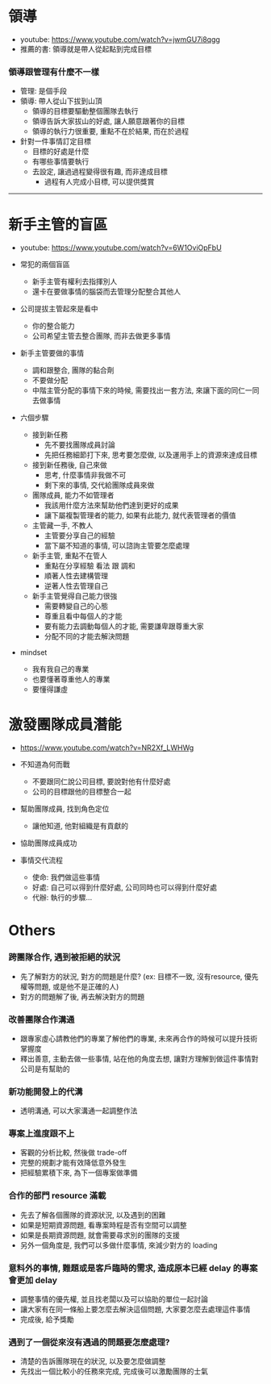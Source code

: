 # 領導
- youtube: https://www.youtube.com/watch?v=jwmGU7i8qgg
- 推薦的書: 領導就是帶人從起點到完成目標

### 領導跟管理有什麼不一樣
- 管理: 是個手段
- 領導: 帶人從山下拔到山頂
  - 領導的目標要驅動整個團隊去執行
  - 領導告訴大家拔山的好處, 讓人願意跟著你的目標
  - 領導的執行力很重要, 重點不在於結果, 而在於過程
- 針對一件事情訂定目標
  - 目標的好處是什麼
  - 有哪些事情要執行
  - 去設定, 讓過過程變得很有趣, 而非達成目標
    - 過程有人完成小目標, 可以提供獎賞

-----
# 新手主管的盲區
- youtube: https://www.youtube.com/watch?v=6W1OviOpFbU


- 常犯的兩個盲區
  - 新手主管有權利去指揮別人
  - 還卡在要做事情的腦袋而去管理分配整合其他人

- 公司提拔主管起來是看中
  - 你的整合能力
  - 公司希望主管去整合團隊, 而非去做更多事情

- 新手主管要做的事情
  - 調和跟整合, 團隊的黏合劑
  - 不要做分配
  - 中階主管分配的事情下來的時候, 需要找出一套方法, 來讓下面的同仁一同去做事情

- 六個步驟
  - 接到新任務
    - 先不要找團隊成員討論
    - 先把任務細節打下來, 思考要怎麼做, 以及運用手上的資源來達成目標
  - 接到新任務後, 自己來做
    - 思考, 什麼事情非我做不可
    - 剩下來的事情, 交代給團隊成員來做
  - 團隊成員, 能力不如管理者
    - 我該用什麼方法來幫助他們達到更好的成果
    - 讓下屬複製管理者的能力, 如果有此能力, 就代表管理者的價值
  - 主管藏一手, 不教人
    - 主管要分享自己的經驗
    - 當下屬不知道的事情, 可以諮詢主管要怎麼處理
  - 新手主管, 重點不在管人
    - 重點在分享經驗 看法 跟 調和
    - 順著人性去建構管理
    - 逆著人性去管理自己
  - 新手主管覺得自己能力很強
    - 需要轉變自己的心態
    - 尊重且看中每個人的才能
    - 要有能力去調動每個人的才能, 需要謙卑跟尊重大家
    - 分配不同的才能去解決問題
    
- mindset
  - 我有我自己的專業
  - 也要懂著尊重他人的專業
  - 要懂得謙虛

# 激發團隊成員潛能
- https://www.youtube.com/watch?v=NR2Xf_LWHWg
- 不知道為何而戰
  - 不要跟同仁說公司目標, 要說對他有什麼好處
  - 公司的目標跟他的目標整合一起
- 幫助團隊成員, 找到角色定位
  - 讓他知道, 他對組織是有貢獻的
- 協助團隊成員成功

- 事情交代流程
  - 使命: 我們做這些事情
  - 好處: 自己可以得到什麼好處, 公司同時也可以得到什麼好處
  - 代辦: 執行的步驟...
  
# Others
### 跨團隊合作, 遇到被拒絕的狀況
- 先了解對方的狀況, 對方的問題是什麼? (ex: 目標不一致, 沒有resource, 優先權等問題, 或是他不是正確的人)
- 對方的問題解了後, 再去解決對方的問題

### 改善團隊合作溝通
- 跟專家虛心請教他們的專業了解他們的專業, 未來再合作的時候可以提升技術掌握度
- 釋出善意, 主動去做一些事情, 站在他的角度去想, 讓對方理解到做這件事情對公司是有幫助的

### 新功能開發上的代溝
- 透明溝通, 可以大家溝通一起調整作法

### 專案上進度跟不上
- 客觀的分析比較, 然後做 trade-off
- 完整的規劃才能有效降低意外發生
- 把經驗累積下來, 為下一個專案做準備

### 合作的部門 resource 滿載
- 先去了解各個團隊的資源狀況, 以及遇到的困難
- 如果是短期資源問題, 看專案時程是否有空間可以調整
- 如果是長期資源問題, 就會需要尋求別的團隊的支援
- 另外一個角度是, 我們可以多做什麼事情, 來減少對方的 loading

### 意料外的事情, 難題或是客戶臨時的需求, 造成原本已經 delay 的專案會更加 delay
- 調整事情的優先權, 並且找老闆以及可以協助的單位一起討論
- 讓大家有在同一條船上要怎麼去解決這個問題, 大家要怎麼去處理這件事情
- 完成後, 給予獎勵

### 遇到了一個從來沒有遇過的問題要怎麼處理?
- 清楚的告訴團隊現在的狀況, 以及要怎麼做調整
- 先找出一個比較小的任務來完成, 完成後可以激勵團隊的士氣
